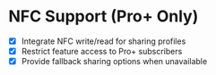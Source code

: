 # NFC Support (Pro+ Only)

- [x] Integrate NFC write/read for sharing profiles
- [x] Restrict feature access to Pro+ subscribers
- [x] Provide fallback sharing options when unavailable
